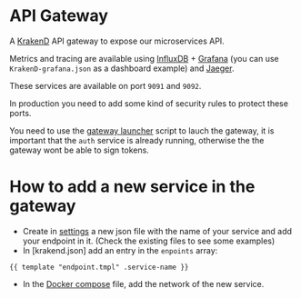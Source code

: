 # API Gateway

A [KrakenD](https://www.krakend.io/docs/overview/introduction/) API gateway to expose our microservices API.

Metrics and tracing are available using [InfluxDB](https://www.influxdata.com/) + [Grafana](https://grafana.com/) (you can use `KrakenD-grafana.json` as a dashboard example) and [Jaeger](https://www.jaegertracing.io/).

These services are available on port `9091` and `9092`.

In production you need to add some kind of security rules to protect these ports.

You need to use the [gateway launcher](../gateway-launcher.sh) script to lauch the gateway, it is important that the `auth` service is already running, otherwise the the gateway wont be able to sign tokens.

# How to add a new service in the gateway

* Create in [settings](settings) a new json file with the name of your service and add your endpoint in it. (Check the existing files to see some examples)
* In [krakend.json] add an entry in the `enpoints` array: 
```
{{ template "endpoint.tmpl" .service-name }}
```
* In the [Docker compose](docker-compose.yaml) file, add the network of the new service.